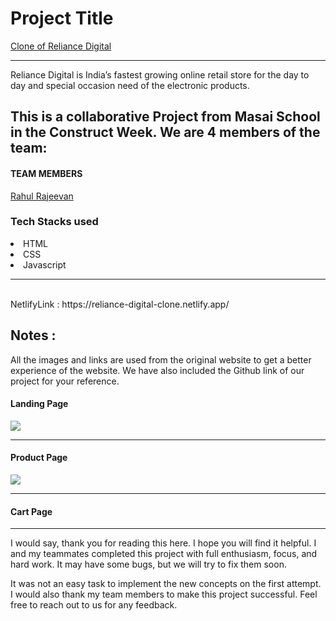 <h1>Project Title</h1> 
<a href="https://elegant-centaur-093589.netlify.app/">Clone of Reliance Digital</a>
<hr>
<p>Reliance Digital is India’s fastest growing online retail store for the day to day and special occasion need of the electronic products.</p>
<h2>This is a collaborative Project from Masai School in the Construct Week. We are 4 members of the team:</h2>
<h4>TEAM MEMBERS</h4>


<a href="https://github.com/Rahul-Rajeevan">Rahul Rajeevan</a>
<br/>

<h3>Tech Stacks used </h3>

<li>HTML</li>

<li>CSS</li>

<li>Javascript</li>


<hr><br>
NetlifyLink : https://reliance-digital-clone.netlify.app/

## Notes :
All the images and links are used from the original website to get a better experience of the website. We have also included the Github link of our project for your reference.



<h4>Landing Page</h4>

<img src="https://user-images.githubusercontent.com/98819392/185300959-35cb2844-c9b2-4e00-88dc-f47ce80f4b76.png"/> 
<hr>
<h4>Product Page</h4>
<img src="https://user-images.githubusercontent.com/101566134/185566784-9c6e9755-b8c4-4070-8827-447854699ef0.png"/><hr>
<h4>Cart Page</h4>
<!-- <img src="https://user-images.githubusercontent.com/101566134/185566905-0b96320c-e64d-4e2c-94b7-c473ed791777.png"/><hr> -->

<hr>
I would say, thank you for reading this here. I hope you will find it helpful. I and my teammates completed this project with full enthusiasm, focus, and hard work. It may have some bugs, but we will try to fix them soon.

It was not an easy task to implement the new concepts on the first attempt. I would also thank my team members to make this project successful. Feel free to reach out to us for any feedback.
